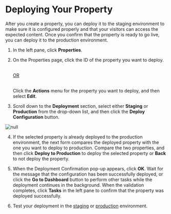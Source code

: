 # Deploying Your Property

After you create a property, you can deploy it to the staging environment to make sure it is configured properly and that your visitors can access the expected content. Once you confirm that the property is ready to go live, you can deploy it to the production environment.

1. In the left pane, click **Properties**. 

2. On the Properties page, click the ID of the property you want to deploy. 

    <br><u>OR</u></br><br>

    Click the **Actions** menu for the property you want to deploy, and then select **Edit**.

3. Scroll down to the **Deployment** section, select either **Staging** or **Production** from the drop-down list, and then click the **Deploy Configuration** button.

![null](</docs/resources/images/Deployment Selections and Button.png>)

4. If the selected property is already deployed to the production environment, the next form compares the deployed property with the one you want to deploy to production. Compare the two properties, and then click **Deploy to Production** to deploy the selected property or **Back** to not deploy the property.

5. When the Deployment Confirmation pop-up appears, click **OK**. Wait for the message that the configuration has been successfully deployed, or click the **Go to Dashboard** button to perform other tasks while the deployment continues in the background. When the validation completes, click **Tasks** in the left pane to confirm that the property was deployed successfully.

6. Test your deployment in the [staging](</docs/portal/properties/testing-property.md#testing-property-in-staging>) or [production](/docs/portal/properties/testing-property.md#testing-property-in-production>) environment.


